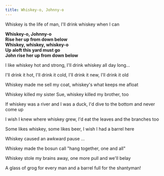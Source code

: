```yaml
---  
title: Whiskey-o, Johnny-o
---  
```

  
Whiskey is the life of man, I'll drink whiskey when I can  

**Whiskey-o, Johnny-o**  
**Rise her up from down below**  
**Whiskey, whiskey, whiskey-o**  
**Up aloft this yard must go**  
**John rise her up from down below**  

I like whiskey hot and strong, I'll drink whiskey all day long…  

I'll drink it hot, I'll drink it cold, I'll drink it new, I'll drink it old  

Whiskey made me sell my coat, whiskey's what keeps me afloat  

Whiskey killed my sister Sue, whiskey killed my brother, too  

If whiskey was a river and I was a duck, I'd dive to the bottom and never come up  

I wish I knew where whiskey grew, I'd eat the leaves and the branches too  

Some likes whiskey, some likes beer, I wish I had a barrel here  

Whiskey caused an awkward pause  ...

Whiskey made the bosun call "hang together, one and all"  

Whiskey stole my brains away, one more pull and we'll belay  

A glass of grog for every man and a barrel full for the shantyman!  